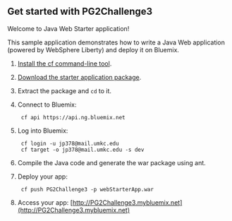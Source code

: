 Get started with PG2Challenge3
-----------------------------------
Welcome to Java Web Starter application!

This sample application demonstrates how to write a Java Web application (powered by WebSphere Liberty) and deploy it on Bluemix.

1. [Install the cf command-line tool](https://www.ng.bluemix.net/docs/#starters/BuildingWeb.html#install_cf).
2. [Download the starter application package](https://ace.ng.bluemix.net:443/rest/../rest/apps/6fdd2bdd-50fc-42ad-8d92-aa54972c263f/starter-download).
3. Extract the package and `cd` to it.
4. Connect to Bluemix:

		cf api https://api.ng.bluemix.net

5. Log into Bluemix:

		cf login -u jp378@mail.umkc.edu
		cf target -o jp378@mail.umkc.edu -s dev
				
6. Compile the Java code and generate the war package using ant.
7. Deploy your app:

		cf push PG2Challenge3 -p webStarterApp.war

8. Access your app: [http://PG2Challenge3.mybluemix.net](http://PG2Challenge3.mybluemix.net)
